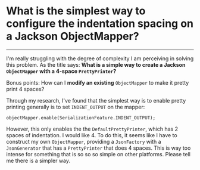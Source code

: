 # What is the simplest way to configure the indentation spacing on a Jackson ObjectMapper?
----
I'm really struggling with the degree of complexity I am perceiving in solving this problem. As the title says: **What is a simple way to create a Jackson `ObjectMapper` with a 4-space `PrettyPrinter`?**

Bonus points: How can I **modify an existing** `ObjectMapper` to make it pretty print 4 spaces?

Through my research, I've found that the simplest way is to enable pretty printing generally is to set `INDENT_OUTPUT` on the mapper:

    objectMapper.enable(SerializationFeature.INDENT_OUTPUT);

However, this only enables the the `DefaultPrettyPrinter`, which has 2 spaces of indentation. I would like 4. To do this, it seems like I have to construct my own `ObjectMapper`, providing a `JsonFactory` with a `JsonGenerator` that has a `PrettyPrinter` that does 4 spaces. This is way too intense for something that is so so so simple on other platforms. Please tell me there is a simpler way.